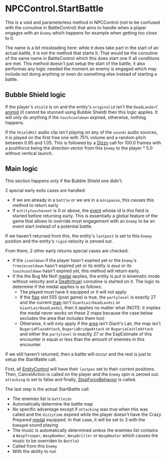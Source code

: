 # NPCControl.StartBattle
This is a void and parameterless method in NPCControl (not to be confused with the coroutine in BattleControl) that aims to handle when a player engages with an `Enemy` which happens for example when getting too close to it. 

The name is a bit missleading here: while it does take part in the start of an actual battle, it is not the method that starts it. That would be the coroutine of the same name in BattleControl which this does start one if all conditions are met. This method doesn't just setup the start of the battle, it also performas any logic needed the moment an enemy is engaged which may include not doing anything or even do something else instead of starting a battle.

## Bubble Shield logic
If the player's `shield` is on and the entity's `originalid` isn't the `DeadLanderC` [animid](../../Enums%20and%20IDs/AnimIDs.md) (it cannot be stunned using Bubble Shield) then this logic applies. It will only do anything if the `touchcooldown` expired, otherwise, nothing happens.

If the `ShieldHit` audio clip isn't playing on any of the `sounds` audio sources, it is played on the first free one with 75% volume and a random pitch between 0.95 and 1.05. This is followed by a [Dizzy](Dizzy.md) call for 100.0 frames with a pushforce being the direction vector from this `Enemy` to the player * 5.0 without vertical launch.

## Main logic
This section happens only if the Bubble Shield one didn't.

2 special early exits cases are handled:
- If we are already in a `battle` or we are in a `minipause`, this causes this method to return early
- If `entitytouchevent` is 0 or above, the [event](../../Enums%20and%20IDs/Events.md) whose id is this field is started before returning early. This is essentially a global feature of the game that allows to override most engagement with an `Enemy` to be an event start instead of a potential battle.

If we haven't returned from this, the entity's `lastpost` is set to this `Enemy` position and the entity's `rigid` velocity is zeroed out.

From there, 2 other early returns special cases are checked:
- If the `icooldown` if the player hasn't expired yet or the `Enemy`'s `freezecooldown` hasn't expired yet or its entity is `dead` or its `touchcooldown` hasn't expired yet, this method will return early.
- If the the Bug Me Not! [medal](../../Enums%20and%20IDs/Medal.md) applies, the entity is put in kinematic mode without velocity and a [Death(true)](../EntityControl/Notable%20methods/Death.md) coroutine is started on it. The logic to determine if the medal applies is as follows:
  - The played must have it equipped or it will not apply
  - If the [flag](../../Flags%20arrays/flags.md) slot 555 (post game) is true, the `partylevel` is exactly 27 and the current [map](../../Enums%20and%20IDs/Maps.md) isn't `GiantLairDeadLands1` or `GiantLairDeadLands2`, then it applies no matter what (NOTE: it implies the medal never works on these 2 maps because the case below excludes the area that includes them too)
  - Otherwise, it will only apply if the [area](../../Enums%20and%20IDs/librarystuff/Areas.md) isn't Giant's Lair, the map isn't `BugariaPlazaAttack`, `BugariaBridgeAttack` or `BugariaCastleAttack` and either the `partylevel` is exactly 27 or the ExpEstimate of this encounter is equal or less than the amount of enemies in this encounter

If we still haven't returned, then a battle will occur and the rest is just to setup the StartBattle call.

First, all [EntityControl](../EntityControl/EntityControl.md) will have their `lastpos` set to their current positions. Then, CancelAction is called on the player and the `Enemy` spin is zeroed out. `attacking` is set to false and finally, [StopForceBehavior](StopForceBehavior.md) is called.

The last step is the actual StartBattle call:
- The enemies list is `battleids`
- Automatically determine the battle map
- No specific advantage except if `attacking` was true when this was called and the `dizzytime` expired while the player doesn't have the Crazy Prepared [medal](../../Enums%20and%20IDs/Medal.md) equipped. In that case, it will be set to 3 with the `Damage0` sound playing
- The music is automatically determined unless the enemies list contains a `WaspTrooper`, `WaspBomber`, `WaspDriller` or `WaspHealer` which causes the music to be overriden to `Battle3`
- Called from this `Enemy`
- With the ability to run

